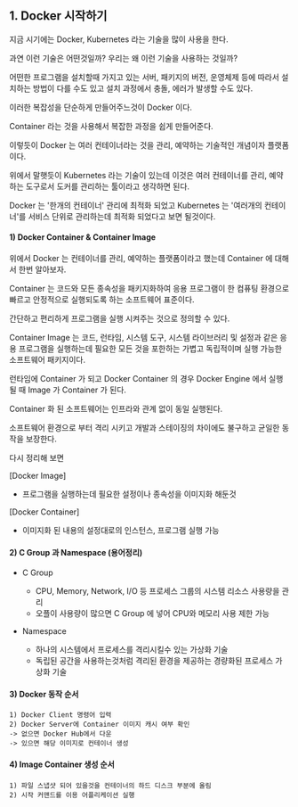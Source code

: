 ## 1. Docker 시작하기

지금 시기에는 Docker, Kubernetes 라는 기술을 많이 사용을 한다.

과연 이런 기술은 어떤것일까? 우리는 왜 이런 기술을 사용하는 것일까?

어떤한 프로그램을 설치할때 가지고 있는 서버, 패키지의 버전, 운영체제 등에 따라서 설치하는 방법이 다를 수도 있고 설치 과정에서 충돌, 에러가 발생할 수도 있다.

이러한 복잡성을 단순하게 만들어주느것이 Docker 이다.

Container 라는 것을 사용해서 복잡한 과정을 쉽게 만들어준다.

이렇듯이 Docker 는 여러 컨테이너라는 것을 관리, 예약하는 기술적인 개념이자 플랫폼이다.

위에서 말햇듯이 Kubernetes 라는 기술이 있는데 이것은 여러 컨테이너를 관리, 예약하는 도구로서 도커를 관리하는 툴이라고 생각하면 된다.

Docker 는 '한개의 컨테이너' 관리에 최적화 되었고 Kubernetes 는 '여러개의 컨테이너'를 서비스 단위로 관리하는데 최적화 되었다고 보면 될것이다.

#### 1)  Docker Container & Container Image
위에서 Docker 는 컨테이너를 관리, 예약하는 플랫폼이라고 했는데 Container 에 대해서 한번 알아보자.

Container 는 코드와 모든 종속성을 패키지화하여 응용 프로그램이 한 컴퓨팅 환경으로 빠르고 안정적으로 실행되도록 하는 소프트웨어 표준이다. 

간단하고 편리하게 프로그램을 실행 시켜주는 것으로 정의할 수 있다.

Container Image 는 코드, 런타임, 시스템 도구, 시스템 라이브러리 및 설정과 같은 응용 프로그램을 실행하는데 필요한 모든 것을 포한하는 가볍고 독립적이며 실행 가능한 소프트웨어 패키지이다.

런타임에 Container 가 되고 Docker Container 의 경우 Docker Engine 에서 실행될 때 Image 가 Container 가 된다.

Container 화 된 소프트웨어는 인프라와 관계 없이 동일 실행된다.

소프트웨어 환경으로 부터 격리 시키고 개발과 스테이징의 차이에도 불구하고 균일한 동작을 보장한다.

다시 정리해 보면

[Docker Image]
- 프로그램을 실행하는데 필요한 설정이나 종속성을 이미지화 해둔것

[Docker Container]
- 이미지화 된 내용의 설정대로의 인스턴스, 프로그램 실행 가능

#### 2) C Group 과 Namespace (용어정리)
* C Group
    * CPU, Memory, Network, I/O 등 프로세스 그룹의 시스템 리소스 사용량을 관리
    * 오플이 사용량이 많으면 C Group 에 넣어 CPU와 메모리 사용 제한 가능
    
* Namespace
    * 하나의 시스템에서 프로세스를 격리시킬수 있는 가상화 기술
    * 독립된 공간을 사용하는것처럼 격리된 환경을 제공하는 경량화된 프로세스 가상화 기술

#### 3) Docker 동작 순서
    1) Docker Client 명령어 입력
    2) Docker Server에 Container 이미지 캐시 여부 확인
    -> 없으면 Docker Hub에서 다운
    -> 있으면 해당 이미지로 컨테이너 생성

#### 4) Image Container 생성 순서
    1) 파일 스냅샷 되어 있을것을 컨테이너의 하드 디스크 부분에 올림
    2) 시작 커맨드를 이용 어플리케이션 실행
